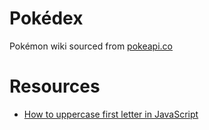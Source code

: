 # Pokédex
Pokémon wiki sourced from [pokeapi.co](https://pokeapi.co)

# Resources

- [How to uppercase first letter in JavaScript](https://flaviocopes.com/how-to-uppercase-first-letter-javascript/)

